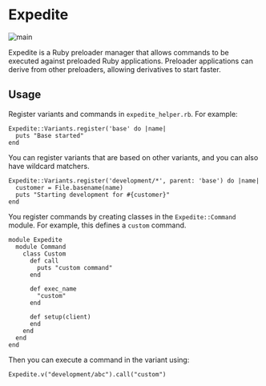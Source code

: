 # Expedite

![main](https://github.com/johnny-lai/expedite/actions/workflows/ruby.yml/badge.svg)

Expedite is a Ruby preloader manager that allows commands to be executed against 
preloaded Ruby applications. Preloader applications can derive from other preloaders, allowing
derivatives to start faster.

## Usage

Register variants and commands in `expedite_helper.rb`. For example:

```
Expedite::Variants.register('base' do |name|
  puts "Base started"
end
```

You can register variants that are based on other variants, and you can also have wildcard
matchers.
```
Expedite::Variants.register('development/*', parent: 'base') do |name|
  customer = File.basename(name)
  puts "Starting development for #{customer}"
end
```

You register commands by creating classes in the `Expedite::Command` module. For example,
this defines a `custom` command.

```
module Expedite
  module Command
    class Custom
      def call
        puts "custom command"
      end

      def exec_name
        "custom"
      end

      def setup(client)
      end
    end
  end
end
```

Then you can execute a command in the variant using:
```
Expedite.v("development/abc").call("custom")
```
